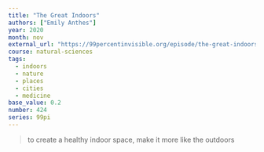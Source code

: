 ```yaml
---
title: "The Great Indoors"
authors: ["Emily Anthes"]
year: 2020
month: nov
external_url: "https://99percentinvisible.org/episode/the-great-indoors/"
course: natural-sciences
tags:
  - indoors
  - nature
  - places
  - cities
  - medicine
base_value: 0.2
number: 424
series: 99pi
---
```


> to create a healthy indoor space, make it more like the outdoors
